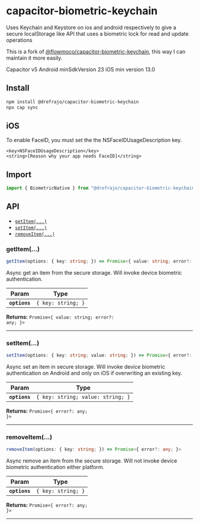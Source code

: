 # capacitor-biometric-keychain

Uses Keychain and Keystore on ios and android respectively to give a secure localStorage like API that uses a biometric lock for read and update operations

This is a fork of [@flowmoco/capacitor-biometric-keychain](https://github.com/flowmoco/capacitor-biometric-keychain), this way I can maintain it more easily.

Capacitor v5
Android minSdkVersion 23
iOS min version 13.0

## Install

```bash
npm install @drefrajo/capacitor-biometric-keychain
npx cap sync
```

## iOS
To enable FaceID, you must set the the NSFaceIDUsageDescription key.

```
<key>NSFaceIDUsageDescription</key>
<string>[Reason why your app needs FaceID]</string>
```

## Import
```typescript
import { BiometricNative } from "@drefrajo/capacitor-biometric-keychain";
```

## API

<docgen-index>

* [`getItem(...)`](#getitem)
* [`setItem(...)`](#setitem)
* [`removeItem(...)`](#removeitem)

</docgen-index>

<docgen-api>
<!--Update the source file JSDoc comments and rerun docgen to update the docs below-->

### getItem(...)

```typescript
getItem(options: { key: string; }) => Promise<{ value: string; error?: any; }>
```

Async get an item from the secure storage. Will invoke device biometric authentication.

| Param         | Type                          |
| ------------- | ----------------------------- |
| **`options`** | <code>{ key: string; }</code> |

**Returns:** <code>Promise&lt;{ value: string; error?: any; }&gt;</code>

--------------------


### setItem(...)

```typescript
setItem(options: { key: string; value: string; }) => Promise<{ error?: any; }>
```

Async set an item in secure storage. Will invoke device biometric authentication on Android and only on iOS if overwriting an existing key.

| Param         | Type                                         |
| ------------- | -------------------------------------------- |
| **`options`** | <code>{ key: string; value: string; }</code> |

**Returns:** <code>Promise&lt;{ error?: any; }&gt;</code>

--------------------


### removeItem(...)

```typescript
removeItem(options: { key: string; }) => Promise<{ error?: any; }>
```

Async remove an item from the secure storage. Will not invoke device biometric authentication either platform.

| Param         | Type                          |
| ------------- | ----------------------------- |
| **`options`** | <code>{ key: string; }</code> |

**Returns:** <code>Promise&lt;{ error?: any; }&gt;</code>

--------------------

</docgen-api>
